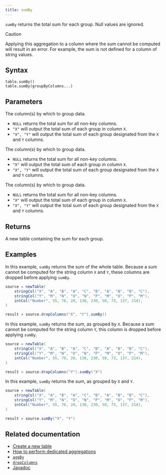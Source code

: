 ```yaml
---
title: sumBy
---
```


`sumBy` returns the total sum for each group. Null values are ignored.

> [!CAUTION]
> Applying this aggregation to a column where the sum cannot be computed will result in an error. For example, the sum is not defined for a column of string values.

## Syntax

```
table.sumBy()
table.sumBy(groupByColumns...)
```

## Parameters

<ParamTable>
<Param name="groupByColumns" type="String...">

The column(s) by which to group data.

- `NULL` returns the total sum for all non-key columns.
- `"X"` will output the total sum of each group in column `X`.
- `"X", "Y"` will output the total sum of each group designated from the `X` and `Y` columns.

</Param>
<Param name="groupByColumns" type="ColumnName...">

The column(s) by which to group data.

- `NULL` returns the total sum for all non-key columns.
- `"X"` will output the total sum of each group in column `X`.
- `"X", "Y"` will output the total sum of each group designated from the `X` and `Y` columns.

</Param>
<Param name="groupByColumns" type="Collection<String>">

The column(s) by which to group data.

- `NULL` returns the total sum for all non-key columns.
- `"X"` will output the total sum of each group in column `X`.
- `"X", "Y"` will output the total sum of each group designated from the `X` and `Y` columns.

</Param>
</ParamTable>

## Returns

A new table containing the sum for each group.

## Examples

In this example, `sumBy` returns the sum of the whole table. Because a sum cannot be computed for the string column `X` and `Y`, these columns are dropped before applying `sumBy`.

```groovy order=source,result
source = newTable(
    stringCol("X", "A", "B", "A", "C", "B", "A", "B", "B", "C"),
    stringCol("Y", "M", "N", "O", "N", "P", "M", "O", "P", "M"),
    intCol("Number", 55, 76, 20, 130, 230, 50, 73, 137, 214),
)

result = source.dropColumns("X", "Y").sumBy()
```

In this example, `sumBy` returns the sum, as grouped by `X`. Because a sum cannot be computed for the string column `Y`, this column is dropped before applying `sumBy`.

```groovy order=source,result
source = newTable(
    stringCol("X", "A", "B", "A", "C", "B", "A", "B", "B", "C"),
    stringCol("Y", "M", "N", "O", "N", "P", "M", "O", "P", "M"),
    intCol("Number", 55, 76, 20, 130, 230, 50, 73, 137, 214),
)

result = source.dropColumns("Y").sumBy("X")
```

In this example, `sumBy` returns the sum, as grouped by `X` and `Y`.

```groovy order=source,result
source = newTable(
    stringCol("X", "A", "B", "A", "C", "B", "A", "B", "B", "C"),
    stringCol("Y", "M", "N", "O", "N", "P", "M", "O", "P", "M"),
    intCol("Number", 55, 76, 20, 130, 230, 50, 73, 137, 214),
)

result = source.sumBy("X", "Y")
```

## Related documentation

- [Create a new table](../../../how-to-guides/new-and-empty-table.md#newtable)
- [How to perform dedicated aggregations](../../../how-to-guides/dedicated-aggregations.md)
- [`aggBy`](./aggBy.md)
- [`dropColumns`](../select/drop-columns.md)
- [Javadoc](https://deephaven.io/core/javadoc/io/deephaven/api/TableOperations.html#sumBy(java.lang.String...))
